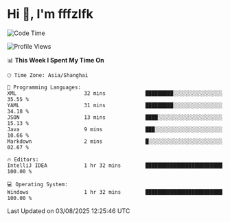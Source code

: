 # Hi 👋, I'm fffzlfk

<!--START_SECTION:waka-->
![Code Time](http://img.shields.io/badge/Code%20Time-1%2C309%20hrs%2055%20mins-blue)

![Profile Views](http://img.shields.io/badge/Profile%20Views-0-blue)

📊 **This Week I Spent My Time On** 

```text
🕑︎ Time Zone: Asia/Shanghai

💬 Programming Languages: 
XML                      32 mins             █████████░░░░░░░░░░░░░░░░   35.55 % 
YAML                     31 mins             █████████░░░░░░░░░░░░░░░░   34.18 % 
JSON                     13 mins             ████░░░░░░░░░░░░░░░░░░░░░   15.13 % 
Java                     9 mins              ███░░░░░░░░░░░░░░░░░░░░░░   10.66 % 
Markdown                 2 mins              █░░░░░░░░░░░░░░░░░░░░░░░░   02.67 % 

🔥 Editors: 
IntelliJ IDEA            1 hr 32 mins        █████████████████████████   100.00 % 

💻 Operating System: 
Windows                  1 hr 32 mins        █████████████████████████   100.00 % 
```


 Last Updated on 03/08/2025 12:25:46 UTC
<!--END_SECTION:waka-->
